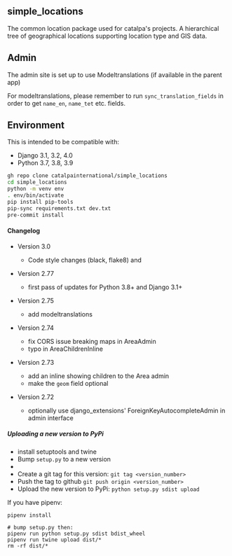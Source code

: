 ## simple_locations

The common location package used for catalpa's projects. A hierarchical tree of geographical locations supporting location type and GIS data.

## Admin

The admin site is set up to use Modeltranslations (if available in the parent app)

For modeltranslations, please remember to run `sync_translation_fields` in order to get `name_en`, `name_tet` etc. fields.


## Environment

This is intended to be compatible with:
 - Django 3.1, 3.2, 4.0
 - Python 3.7, 3.8, 3.9

```sh
gh repo clone catalpainternational/simple_locations
cd simple_locations
python -m venv env
. env/bin/activate
pip install pip-tools
pip-sync requirements.txt dev.txt
pre-commit install
```

#### Changelog

  * Version 3.0
    - Code style changes (black, flake8) and

  * Version 2.77
    - first pass of updates for Python 3.8+ and Django 3.1+

  * Version 2.75
    - add modeltranslations

  * Version 2.74
    - fix CORS issue breaking maps in AreaAdmin
    - typo in AreaChildrenInline

  * Version 2.73
    - add an inline showing children to the Area admin
    - make the `geom` field optional

  * Version 2.72
    - optionally use django_extensions' ForeignKeyAutocompleteAdmin in admin interface


##### Uploading a new version to PyPi

* install setuptools and twine
* Bump `setup.py` to a new version
*
* Create a git tag for this version: `git tag <version_number>`
* Push the tag to github `git push origin <version_number>`
* Upload the new version to PyPi: `python setup.py sdist upload`


If you have pipenv:
```
pipenv install
```

```
# bump setup.py then:
pipenv run python setup.py sdist bdist_wheel
pipenv run twine upload dist/*
rm -rf dist/*
```
